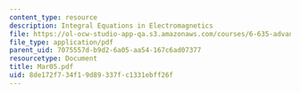 ```yaml
---
content_type: resource
description: Integral Equations in Electromagnetics
file: https://ol-ocw-studio-app-qa.s3.amazonaws.com/courses/6-635-advanced-electromagnetism-spring-2003/8de172f734f19d89337fc1331ebff26f_Mar05.pdf
file_type: application/pdf
parent_uid: 7075557d-b9d2-6a05-aa54-167c6ad07377
resourcetype: Document
title: Mar05.pdf
uid: 8de172f7-34f1-9d89-337f-c1331ebff26f
---
```

